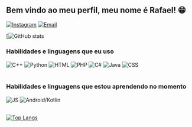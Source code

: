 ## Bem vindo ao meu perfil, meu nome é Rafael! 😁

[![Instagram](https://img.shields.io/badge/Instagram-E4405F?style=for-the-badge&logo=instagram&logoColor=white)](https://www.instagram.com/rafaelmatexco/)
[![Email](https://img.shields.io/badge/Gmail-D14836?style=for-the-badge&logo=gmail&logoColor=white)](matescorapha@gmail.com)

[![GitHub stats](https://github-readme-stats.anuraghazra1.vercel.app/api/top-langs/?username=RafaMatesco&theme=dark&hide_border=true&no-bg=true&no-frame=true&langs_count=10)

### Habilidades e linguagens que eu uso
<div style"display: inlineblock">
    <img  align="center" alt="C++" src="https://img.shields.io/badge/C%2B%2B-00599C?style=for-the-badge&logo=c%2B%2B&logoColor=white"/>
    <img  align="center" alt="Python" src="https://img.shields.io/badge/Python-3776AB?style=for-the-badge&logo=python&logoColor=white"/>
    <img  align="center" alt="HTML" src="https://img.shields.io/badge/HTML5-E34F26?style=for-the-badge&logo=html5&logoColor=white"/>
    <img  align="center" alt="PHP" src="https://img.shields.io/badge/PHP-777BB4?style=for-the-badge&logo=php&logoColor=white"/>
    <img  align="center" alt="C#" src="https://img.shields.io/badge/C%23-239120?style=for-the-badge&logo=c-sharp&logoColor=white"/>
<img  align="center" alt="Java" src="https://img.shields.io/badge/Java-ED8B00?style=for-the-badge&logo=java&logoColor=white"/>
<img  align="center" alt="CSS" src="https://img.shields.io/badge/CSS3-1572B6?style=for-the-badge&logo=css3&logoColor=white"/>
</div><br/>

### Habilidades e linguagens que estou aprendendo no momento
<div style"display: inlineblock">
    <img  align="center" alt="JS" src="https://img.shields.io/badge/JavaScript-F7DF1E?style=for-the-badge&logo=javascript&logoColor=black"/>
    <img  align="center" alt="Android/Kotlin" src="https://img.shields.io/badge/Android-3DDC84?style=for-the-badge&logo=android&logoColor=white"/>
</div><br/>



[![Top Langs](https://github-readme-stats.vercel.app/api?username=RafaMatesco&show_icons=true&theme=merko&includeallcommits=true&count_private=true)](https://github.com/anuraghazra/github-readme-stats)

